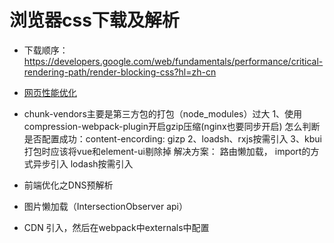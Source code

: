# 浏览器css下载及解析

+ 下载顺序：<https://developers.google.com/web/fundamentals/performance/critical-rendering-path/render-blocking-css?hl=zh-cn>

+ [网页性能优化](https://developers.google.com/web/fundamentals/performance/critical-rendering-path/analyzing-crp?hl=zh-cn)

+ chunk-vendors主要是第三方包的打包（node_modules）过大
  1、使用compression-webpack-plugin开启gzip压缩(nginx也要同步开启)
  怎么判断是否配置成功：content-encording: gizp
  2、loadsh、rxjs按需引入
  3、kbui打包时应该将vue和element-ui剔除掉
  解决方案： 路由懒加载， import的方式异步引入
            lodash按需引入

+ 前端优化之DNS预解析

+ 图片懒加载（IntersectionObserver api）

+ CDN 引入，然后在webpack中externals中配置